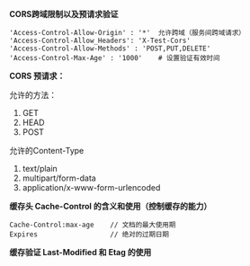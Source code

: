 **CORS跨域限制以及预请求验证**

```
'Access-Control-Allow-Origin' : '*'  允许跨域（服务间跨域请求）
'Access-Control-Allow_Headers': 'X-Test-Cors'
'Access-Control-Allow-Methods' : 'POST,PUT,DELETE'
'Access-Control-Max-Age' : '1000'    # 设置验证有效时间
```

**CORS 预请求：**

允许的方法：

1. GET
2. HEAD
3. POST

允许的Content-Type

1. text/plain
2. multipart/form-data
3. application/x-www-form-urlencoded

**缓存头 Cache-Control 的含义和使用（**控制缓存的能力**）**

```
Cache-Control:max-age    // 文档的最大使用期
Expires                  // 绝对的过期日期
```

**缓存验证 Last-Modified 和 Etag 的使用**

